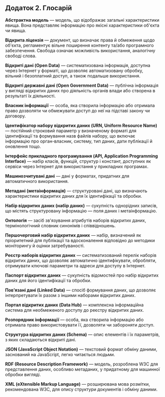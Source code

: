 ## Додаток 2. Глосарій

**Абстрактна модель** — модель, що відображає загальні характеристики явища. Вона представляє інформацію про якісні характеристики об'єкта чи явища.

**Відкрита ліцензія** — документ, що визначає права й обмеження щодо об'єкта, регламентує вільне поширення контенту та/або програмного забезпечення. Свобода означає можливість використання, аналогічну свободі слова.

**Відкриті дані (Open Data)** — систематизована інформація, доступна через Інтернет у форматі, що дозволяє автоматизовану обробку, вільний і безоплатний доступ, а також подальше використання.

**Відкриті державні дані (Open Government Data)** — публічна інформація у вигляді відкритих даних про діяльність органів влади або створена в результаті їх діяльності.

**Власник інформації** — особа, яка створила інформацію або отримала право дозволяти чи обмежувати доступ до неї на підставі закону чи договору.

**Ідентифікатор набору відкритих даних (URN, Uniform Resource Name)** — постійний строковий параметр у визначеному форматі для ідентифікації та формування назв файлів набору, що включає інформацію про орган-власник, систему, тип даних, дати публікації й оновлення тощо.

**Інтерфейс прикладного програмування (API, Application Programming Interface)** — набір класів, функцій, структур і констант, доступних як сервіси через Інтернет для використання у прикладних програмах.

**Машинозчитувані дані** — дані у форматах, придатних для автоматичного використання.

**Метадані (метаінформація)** — структуровані дані, що визначають характеристики відкритих даних для їх ідентифікації та обробки.

**Набір відкритих даних (набір даних)** — сукупність однорідних записів, що містять структуровану інформацію — поля даних і метаінформацію.

**Онтологія** — засіб зв'язування атрибутів наборів відкритих даних, термінологічний словник синонімів і співвідношень.

**Першочерговий набір відкритих даних** — набір, визначений як пріоритетний для публікації та вдосконалення відповідно до методики моніторингу й оцінки затребуваності.

**Реєстр наборів відкритих даних** — систематизований перелік наборів відкритих даних, що дозволяє автоматично ідентифікувати, обробляти, отримувати ключові параметри та адреси для доступу в Інтернет.

**Паспорт відкритих даних** — сукупність відомостей про набір відкритих даних для його ідентифікації та обробки.

**Пов’язані дані (Linked Data)** — спосіб формування даних, що дозволяє інтерпретувати їх разом з іншими наборами відкритих даних.

**Портал відкритих даних (Data Hub)** — комплексна інформаційна система для необмеженого доступу до реєстру відкритих даних.

**Розпорядник інформації** — особа, яка створила інформацію або отримала право використовувати її, дозволяти чи забороняти доступ.

**Структура відкритих даних (Schema)** — опис елементів і їх параметрів, з яких складаються відкриті дані.

**JSON (JavaScript Object Notation)** — текстовий формат обміну даними, заснований на JavaScript, легко читається людьми.

**RDF (Resource Description Framework)** — модель, розроблена W3C для представлення даних, особливо метаданих, у придатному для машинної обробки вигляді.

**XML (eXtensible Markup Language)** — розширювана мова розмітки, рекомендована W3C, для опису структури документів і обміну даними.

